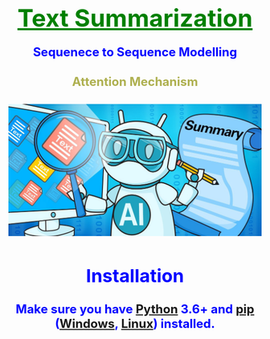 <font size="+5" color=Green > <b> <center><u>
    <br>Text Summarization </u>
<font size="+2" color=blue > <br>Sequenece to Sequence Modelling
 <font size="+2" color=#AEB050 >   <br>Attention Mechanism</font>

![](images/banner.jpeg)


## Installation

Make sure you have [Python](http://www.python.org/) 3.6+ and
[pip](https://crate.io/packages/pip/)
([Windows](http://docs.python-guide.org/en/latest/starting/install/win/),
[Linux](http://docs.python-guide.org/en/latest/starting/install/linux/))
installed.



